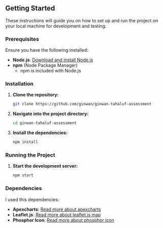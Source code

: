 ## Getting Started

These instructions will guide you on how to set up and run the project on your local machine for development and testing.

### Prerequisites

Ensure you have the following installed:

- **Node.js**: [Download and install Node.js](https://nodejs.org/)
- **npm** (Node Package Manager)
  - npm is included with Node.js

### Installation

1. **Clone the repository:**

   ```bash
   git clone https://github.com/ginwan/ginwan-tahaluf-assessment
    ```

2. **Navigate into the project directory:**
    ```bash
    cd ginwan-tahaluf-assessment
    ```

3. **Install the dependencies:**
    ```bash
    npm install
    ```

### Running the Project

1. **Start the development server:**
    ```bash
    npm start
    ```
   

### Dependencies
I used this dependencies:

- **Apexcharts**: [Read more about apexcharts](https://apexcharts.com/)
- **Leaflet.js**: [Read more about leaflet.js map](https://leafletjs.com/)
- **Phosphor Icon**: [Read more about phosphor icon](https://phosphoricons.com/)